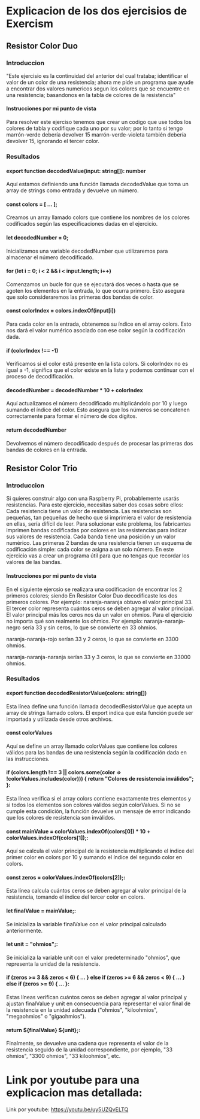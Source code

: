 # Explicacion de los dos ejercisios de Exercism 

## Resistor Color Duo

### Introduccion 

"Este ejercisio es la continuidad del anterior del cual trataba; identificar el valor de un color de una resistencia; ahora me pide un programa que ayude a encontrar dos valores numericos segun los colores que se encuentre en una resistencia; basandonos en la tabla de colores de la resistencia"

#### Instrucciones por mi punto de vista 

Para resolver este ejerciso tenemos que crear un codigo que use todos los colores de tabla y codifique cada uno por su valor; por lo tanto si tengo marrón-verde debería devolver 15 marrón-verde-violeta también debería devolver 15, ignorando el tercer color.

### Resultados

#### export function decodedValue(input: string[]): number 

 Aquí estamos definiendo una función llamada decodedValue que toma un array de strings como entrada y devuelve un número.

#### const colors = [ ... ];

 Creamos un array llamado colors que contiene los nombres de los colores codificados según las especificaciones dadas en el ejercicio.
 
#### let decodedNumber = 0;
 
 Inicializamos una variable decodedNumber que utilizaremos para almacenar el número decodificado.

 #### for (let i = 0; i < 2 && i < input.length; i++) 

Comenzamos un bucle for que se ejecutará dos veces o hasta que se agoten los elementos en la entrada, lo que ocurra primero. Esto asegura que solo consideraremos las primeras dos bandas de color.

#### const colorIndex = colors.indexOf(input[i])

Para cada color en la entrada, obtenemos su índice en el array colors. Esto nos dará el valor numérico asociado con ese color según la codificación dada.

#### if (colorIndex !== -1) 

Verificamos si el color está presente en la lista colors. Si colorIndex no es igual a -1, significa que el color existe en la lista y podemos continuar con el proceso de decodificación.

#### decodedNumber = decodedNumber * 10 + colorIndex
Aquí actualizamos el número decodificado multiplicándolo por 10 y luego sumando el índice del color. Esto asegura que los números se concatenen correctamente para formar el número de dos dígitos.

#### return decodedNumber
Devolvemos el número decodificado después de procesar las primeras dos bandas de colores en la entrada.


## Resistor Color Trio

### Introduccion 
Si quieres construir algo con una Raspberry Pi, probablemente usarás resistencias. Para este ejercicio, necesitas saber dos cosas sobre ellos:
Cada resistencia tiene un valor de resistencia.
Las resistencias son pequeñas, tan pequeñas de hecho que si imprimiera el valor de resistencia en ellas, sería difícil de leer.
Para solucionar este problema, los fabricantes imprimen bandas codificadas por colores en las resistencias para indicar sus valores de resistencia. Cada banda tiene una posición y un valor numérico.
Las primeras 2 bandas de una resistencia tienen un esquema de codificación simple: cada color se asigna a un solo número.
En este ejercicio vas a crear un programa útil para que no tengas que recordar los valores de las bandas.

#### Instrucciones por mi punto de vista 

En el siguiente ejercsio se realizara una codificacion de encontrar los 2 primeros colores; siendo En Resistor Color Duo decodificaste los dos primeros colores. Por ejemplo: naranja-naranja obtuvo el valor principal 33. El tercer color representa cuántos ceros se deben agregar al valor principal. El valor principal más los ceros nos da un valor en ohmios. Para el ejercicio no importa qué son realmente los ohmios. Por ejemplo: 
naranja-naranja-negro sería 33 y sin ceros, lo que se convierte en 33 ohmios.

naranja-naranja-rojo serían 33 y 2 ceros, lo que se convierte en 3300 ohmios.

naranja-naranja-naranja serían 33 y 3 ceros, lo que se convierte en 33000 ohmios.

### Resultados
#### export function decodedResistorValue(colors: string[]) 
 Esta línea define una función llamada decodedResistorValue que acepta un array de strings llamado colors. El export indica que esta función puede ser importada y utilizada desde otros archivos.

#### const colorValues 
 Aquí se define un array llamado colorValues que contiene los colores válidos para las bandas de una resistencia según la codificación dada en las instrucciones.
#### if (colors.length !== 3 || colors.some(color => !colorValues.includes(color))) { return "Colores de resistencia inválidos"; }: 
 Esta línea verifica si el array colors contiene exactamente tres elementos y si todos los elementos son colores válidos según colorValues. Si no se cumple esta condición, la función devuelve un mensaje de error indicando que los colores de resistencia son inválidos.
#### const mainValue = colorValues.indexOf(colors[0]) * 10 + colorValues.indexOf(colors[1]);: 
 Aquí se calcula el valor principal de la resistencia multiplicando el índice del primer color en colors por 10 y sumando el índice del segundo color en colors.
#### const zeros = colorValues.indexOf(colors[2]);: 
 Esta línea calcula cuántos ceros se deben agregar al valor principal de la resistencia, tomando el índice del tercer color en colors.
#### let finalValue = mainValue;: 
 Se inicializa la variable finalValue con el valor principal calculado anteriormente.
#### let unit = "ohmios";:
 Se inicializa la variable unit con el valor predeterminado "ohmios", que representa la unidad de la resistencia.
#### if (zeros >= 3 && zeros < 6) { ... } else if (zeros >= 6 && zeros < 9) { ... } else if (zeros >= 9) { ... }: 
 Estas líneas verifican cuántos ceros se deben agregar al valor principal y ajustan finalValue y unit en consecuencia para representar el valor final de la resistencia en la unidad adecuada ("ohmios", "kiloohmios", "megaohmios" o "gigaohmios").
#### return ${finalValue} ${unit};: 
 Finalmente, se devuelve una cadena que representa el valor de la resistencia seguido de la unidad correspondiente, por ejemplo, "33 ohmios", "3300 ohmios", "33 kiloohmios", etc.


# Link por youtube para una explicacion mas detallada:

Link por youtube:  https://youtu.be/uy5UZQvELTQ
